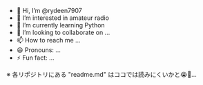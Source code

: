 - 👋 Hi, I’m @rydeen7907
- 👀 I’m interested in amateur radio
- 🌱 I’m currently learning Python
- 💞️ I’m looking to collaborate on ...
- 📫 How to reach me ...
- 😄 Pronouns: ...
- ⚡ Fun fact: ...

<!---
rydeen7907/rydeen7907 is a ✨ special ✨ repository because its `README.md` (this file) appears on your GitHub profile.
You can click the Preview link to take a look at your changes.
--->
※ 各リポジトリにある "readme.md" はココでは読みにくいかと😭🙇…
